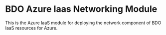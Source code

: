 # BDO Azure Iaas Networking Module

This is the Azure IaaS module for deploying the network component of BDO IaaS resources for Azure.